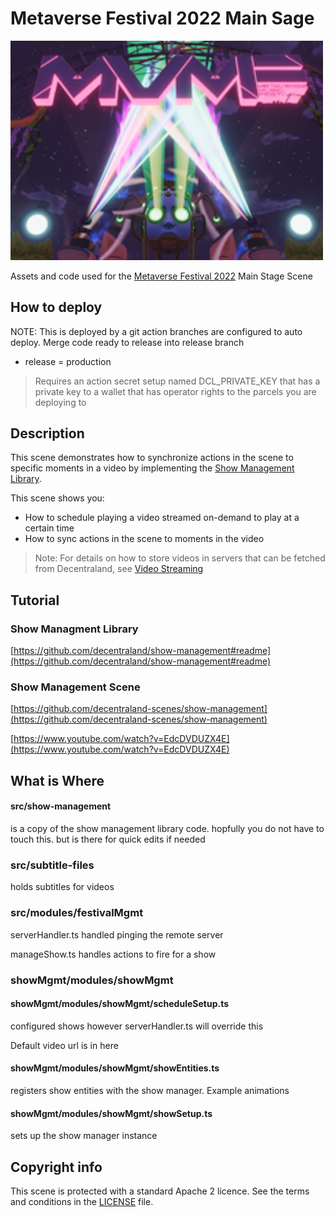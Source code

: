 # Metaverse Festival 2022 Main Sage

<img src="images/scene-thumbnail.png" width="500"> 

Assets and code used for the [Metaverse Festival 2022](https://decentraland.org/blog/announcements/metaverse-music-festival-2022-everything-there-is-to-know-so-far/) Main Stage Scene

## How to deploy

NOTE: This is deployed by a git action
branches are configured to auto deploy.  Merge code ready to release into release branch

* release = production

> Requires an action secret setup named DCL_PRIVATE_KEY that has a private key to a wallet that has operator rights to the parcels you are deploying to 

## Description

This scene demonstrates how to synchronize actions in the scene to specific moments in a video by implementing the [Show Management Library](https://github.com/decentraland/show-management#readme).

This scene shows you:

- How to schedule playing a video streamed on-demand to play at a certain time
- How to sync actions in the scene to moments in the video 

> Note: For details on how to store videos in servers that can be fetched from Decentraland, see [Video Streaming](https://github.com/decentraland-scenes/video-streaming)

## Tutorial

### Show Managment Library

[https://github.com/decentraland/show-management#readme](https://github.com/decentraland/show-management#readme)

### Show Management Scene

[https://github.com/decentraland-scenes/show-management](https://github.com/decentraland-scenes/show-management)


[https://www.youtube.com/watch?v=EdcDVDUZX4E](https://www.youtube.com/watch?v=EdcDVDUZX4E)



## What is Where

#### src/show-management 

is a copy of the show management library code. hopfully you do not have to touch this. but is there for quick edits if needed

### src/subtitle-files 

holds subtitles for videos

### src/modules/festivalMgmt

serverHandler.ts handled pinging the remote server

manageShow.ts handles actions to fire for a show

### showMgmt/modules/showMgmt

#### showMgmt/modules/showMgmt/scheduleSetup.ts 

configured shows however serverHandler.ts will override this

Default video url is in here

#### showMgmt/modules/showMgmt/showEntities.ts

registers show entities with the show manager. Example animations

#### showMgmt/modules/showMgmt/showSetup.ts 

sets up the show manager instance



## Copyright info

This scene is protected with a standard Apache 2 licence. See the terms and conditions in the [LICENSE](/LICENSE) file.